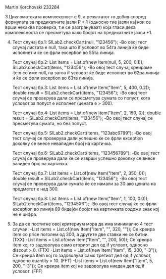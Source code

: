 Martin Korchovski 233284

3.Цикломатската комплексност е 9, а резултатот го добив според формулата за предикатните јазли P + 1 (односно тие јазли кај кои се врши некаква проверка, т.е се разгрануваат) која гласи дека комплексноста се пресметува како бројот на предикатните јазли +1.

4. Тест случај бр.1: SILab2.checkCart(null, "123456");
-Во овој тест случај листата е null, така што if условот во 54та линија ќе биде исполнет и ќе се фрли exception во 55та линија.
   
    Тест случај бр.2: List<Item> items = List.of(new Item(null, 5, 200, 0.1));
                      SILab2.checkCart(items, "123456");
-Во овој тест случај креираме item со име null, па затоа if условот ќе биде исполнет во 62ра линија и ќе се фрли exception во 63та линија.

    Тест случај бр.3: List<Item> items = List.of(new Item("Item", 5, 400, 0.2));
                      double result = SILab2.checkCart(items, "123456");
-Во овој тест случај се проверува дали се пресметува сумата со попуст, кога условот за попуст е исполнет (цената е > 300).

    Тест случај бр.4: List<Item> items = List.of(new Item("Item", 2, 150, 0));
                      double result = SILab2.checkCart(items, "123456");
-Во овој тест случај се пресметува сумата, но без попуст.

     Тест случај бр.5: SILab2.checkCart(items, "123abc6789");
-Во овој тест случај се проверува дали успешно ќе се фрли exception доколку се внесе невалиден број на картичка.

     Тест случај бр.6: SILab2.checkCart(items, "123456789");
-Во овој тест случај се проверува дали ќе се изврши успешно доколку се внесе валиден број на картичка.

      Тест случај бр.7: List<Item> items = List.of(new Item("Item", 2, 350, 0));
                       double result = SILab2.checkCart(items, "123456");
-Во овој тест случај се проверува дали сумата ќе се намали за 30 ако цената на предметот е над 300.

     Тест случај бр.8: List<Item> items = List.of(new Item("Item", 1, 100, 0.0));
                       SILab2.checkCart(items, "12345X6");
-Во овој тест случај ќе се фрли exception во линија 89 бидејќи бројот на картичката содржи знак кој не е цифра.


5. За да се постигне овој критериум мора да има минимално 4 тест случаи:
   -List<Item> items = List.of(new Item("Item", "", 320, ""));
   Се креира item со price поголем од 300, а другите две ставки не се битни. (ТXX)
   -List<Item> items = List.of(new Item("Item", "", 200, 50));
   Се креира item кој го задоволува само вториот дел од if условот, односно discout > 0. (FTX)
   -List<Item> items = List.of(new Item("Item", 15, 200, "-3"));
   Се креира item кој го задоволува само третиот дел од if условот, односно quantity > 10. (FFT)
   -List<Item> items = List.of(new Item("Item", 5, 200, "-3"));
   Се креира item кој не задоволува ниеден дел од if условот. (FFF)
   












   
    
   
